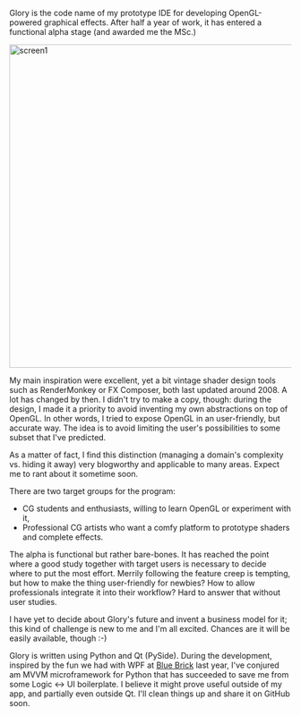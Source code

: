 <!--
.. title: Introducing Glory
.. slug: introducing-glory
.. date: 2013-03-28 16:07:40 UTC
.. tags:
.. category:
.. link:
.. description:
.. type: text
-->

Glory is the code name of my prototype IDE for developing OpenGL-powered graphical effects. After half a year of work, it has entered a functional alpha stage (and awarded me the&nbsp;MSc.)

<a href="http://kos.gd/wp-content/uploads/2013/03/screen1.png"><img src="http://kos.gd/wp-content/uploads/2013/03/screen1-1024x604.png" alt="screen1" width="980" height="578" class="alignnone size-large wp-image-100" /></a>

<!--more-->

My main inspiration were excellent, yet a bit vintage shader design tools such as RenderMonkey or FX Composer, both last updated around 2008. A lot has changed by then. I didn't try to make a copy, though: during the design, I made it a priority to avoid inventing my own abstractions on top of OpenGL. In other words, I tried to expose OpenGL in an user-friendly, but accurate way. The idea is to avoid limiting the user's possibilities to some subset that I've predicted.

As a matter of fact, I find this distinction (managing a domain's complexity vs. hiding it away) very blogworthy and applicable to many areas. Expect me to rant about it sometime soon.

There are two target groups for the program:

- CG students and enthusiasts, willing to learn OpenGL or experiment with it,
- Professional CG artists who want a comfy platform to prototype shaders and complete effects.

The alpha is functional but rather bare-bones. It has reached the point where a good study together with target users is necessary to decide where to put the most effort. Merrily following the feature creep is tempting, but how to make the thing user-friendly for newbies? How to allow professionals integrate it into their workflow? Hard to answer that without user studies.

I have yet to decide about Glory's future and invent a business model for it; this kind of challenge is new to me and I'm all excited. Chances are it will be easily available, though :-)

Glory is written using Python and Qt (PySide). During the development, inspired by the fun we had with WPF at [Blue Brick](http://blue-brick.com/) last year, I've conjured am MVVM microframework for Python that has succeeded to save me from some Logic <-> UI boilerplate. I believe it might prove useful outside of my app, and partially even outside Qt. I'll clean things up and share it on GitHub soon.

